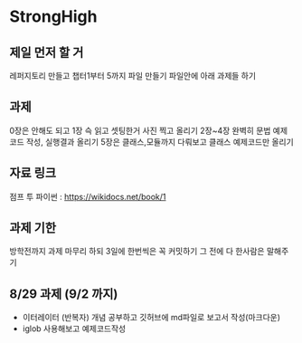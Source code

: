 # StrongHigh
## 제일 먼저 할 거
레퍼지토리 만들고 챕터1부터 5까지 파일 만들기
파일안에 아래 과제들 하기
## 과제
0장은 안해도 되고
1장 슥 읽고 셋팅한거 사진 찍고 올리기
2장~4장 완벽히 문법 예제코드 작성, 실행결과 올리기
5장은 클래스,모듈까지 다뤄보고 클래스 예제코드만 올리기
## 자료 링크
점프 투 파이썬 : https://wikidocs.net/book/1

## 과제 기한
방학전까지 과제 마무리 하되 3일에 한번씩은 꼭 커밋하기 그 전에 다 한사람은 말해주기

8/29 과제 (9/2 까지)
---------
+ 이터레이터 (반복자) 개념 공부하고 깃허브에 md파일로 보고서 작성(마크다운)
+ iglob 사용해보고 예제코드작성
